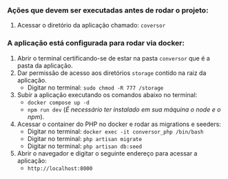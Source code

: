 ### Ações que devem ser executadas antes de rodar o projeto:

1. Acessar o diretório da aplicação chamado: `coversor`

### A aplicação está configurada para rodar via docker:

1. Abrir o terminal certificando-se de estar na pasta `conversor` que é a pasta da aplicação.
2. Dar permissão de acesso aos diretórios `storage` contido na raiz da aplicação.
    - Digitar no terminal: `sudo chmod -R 777 /storage`
3. Subir a aplicação executando os comandos abaixo no terminal:
    - `docker compose up -d`
    - `npm run dev` (_É necessário ter instalado em sua máquina o node e o npm_).
4. Acessar o container do PHP no docker e rodar as migrations e seeders:
    - Digitar no terminal: `docker exec -it conversor_php /bin/bash`
    - Digitar no terminal: `php artisan migrate`
    - Digitar no terminal: `php artisan db:seed`
5. Abrir o navegador e digitar o seguinte endereço para acessar a aplicação:
    - `http://localhost:8000`
